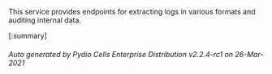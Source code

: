 






This service provides endpoints for extracting logs in various formats and auditing internal data.

[:summary]

###### Auto generated by Pydio Cells Enterprise Distribution v2.2.4-rc1 on 26-Mar-2021
